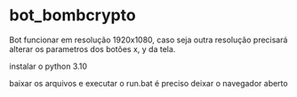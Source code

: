 # bot_bombcrypto

Bot funcionar em resolução 1920x1080, caso seja outra resolução precisará alterar os parametros dos botões x, y da tela.

instalar o python 3.10

baixar os arquivos e executar o run.bat é preciso deixar o navegador aberto
